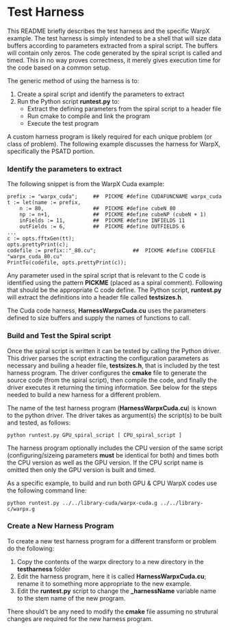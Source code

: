 Test Harness
============

This README briefly describes the test harness and the specific WarpX example.
The test harness is simply intended to be a shell that will size data buffers
according to parameters extracted from a spiral script.  The buffers will
contain only zeros.  The code generated by the spiral script is called and
timed.  This in no way proves correctness, it merely gives execution time for
the code based on a common setup.

The generic method of using the harness is to:
1.  Create a spiral script and identify the parameters to extract
2.  Run the Python script **runtest.py** to:
    *  Extract the defining parameters from the spiral script to a header file
    *  Run cmake to compile and link the program
    *  Execute the test program

A custom harness program is likely required for each unique problem (or class of
problem).  The following example discusses the harness for WarpX, specifically
the PSATD portion.

### Identify the parameters to extract

The following snippet is from the WarpX Cuda example:
```
prefix := "warpx_cuda";     ##  PICKME #define CUDAFUNCNAME warpx_cuda
t := let(name := prefix,
    n := 80,                ##  PICKME #define cubeN 80
    np := n+1,              ##  PICKME #define cubeNP (cubeN + 1)
    inFields := 11,         ##  PICKME #define INFIELDS 11
    outFields := 6,         ##  PICKME #define OUTFIELDS 6
...
c := opts.fftxGen(tt);
opts.prettyPrint(c);
codefile := prefix::"_80.cu";            ##  PICKME #define CODEFILE "warpx_cuda_80.cu"
PrintTo(codefile, opts.prettyPrint(c));
```

Any parameter used in the spiral script that is relevant to the C code is
identified using the pattern **PICKME** (placed as a spiral comment).  Following
that should be the appropriate C code define.  The Python script, **runtest.py**
will extract the definitions into a header file called **testsizes.h**.

The Cuda code harness, **HarnessWarpxCuda.cu** uses the parameters defined to
size buffers and supply the names of functions to call.

### Build and Test the Spiral script

Once the spiral script is written it can be tested by calling the Python driver.
This driver parses the script extracting the configuration parameters as
necessary and builing a header file, **testsizes.h**, that is included by the
test harness program.  The driver configures the **cmake** file to generate the
source code (from the spiral script), then compile the code, and finally the
driver executes it returning the timing information.  See below for the steps
needed to build a new harness for a different problem.

The name of the test harness program (**HarnessWarpxCuda.cu**) is known to the
python driver.  The driver takes as argument(s) the script(s) to be built and
tested, as follows:
```
python runtest.py GPU_spiral_script [ CPU_spiral_script ]
```
The harness program optionally includes the CPU version of the same script
(configuring/sizeing parameters **must** be identical for both) and times both
the CPU version as well as the GPU version.  If the CPU script name is omitted
then only the GPU version is built and timed.

As a specific example, to build and run both GPU & CPU WarpX codes use the
following command line:
```
python runtest.py ../../library-cuda/warpx-cuda.g ../../library-c/warpx.g
```

### Create a New Harness Program

To create a new test harness program for a different transform or problem do the
following:
1.  Copy the contents of the warpx directory to a new directory in the
    **testharness** folder
2.  Edit the harness program, here it is called **HarnessWarpxCuda.cu**; rename
    it to something more appropriate to the new example.
3.  Edit the **runtest.py** script to change the **_harnessName** variable name
    to the stem  name of the new program.

There should't be any need to modify the **cmake** file assuming no strutural
changes are required for the new harness program.

